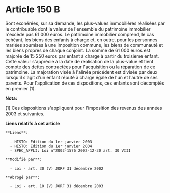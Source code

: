 # Article 150 B

Sont exonérées, sur sa demande, les plus-values immobilières réalisées par le contribuable dont la valeur de l'ensemble du
patrimoine immobilier n'excède pas 61 000 euros. Le patrimoine immobilier comprend, le cas échéant, les biens des enfants à
charge et, en outre, pour les personnes mariées soumises à une imposition commune, les biens de communauté et les biens
propres de chaque conjoint. La somme de 61 000 euros est majorée de 15 250 euros par enfant à charge à partir du troisième
enfant. Cette valeur s'apprécie à la date de réalisation de la plus-value et tient compte des dettes contractées pour
l'acquisition ou la réparation de ce patrimoine.    La majoration visée à l'alinéa précédent est divisée par deux lorsqu'il
s'agit d'un enfant réputé à charge égale de l'un et l'autre de ses parents. Pour l'application de ces dispositions, ces
enfants sont décomptés en premier (1).

**Nota:**

(1) Ces dispositions s'appliquent pour l'imposition des revenus des années 2003 et suivantes.

**Liens relatifs à cet article**

	**Liens**:

	  - HISTO: Edition du 1er janvier 2003
	  - HISTO: Edition du 1er janvier 2004
	  - SPEC_APPLI: Loi n°2002-1576 2002-12-30 art. 30 VIII

	**Modifié par**:

	  - Loi - art. 30 (V) JORF 31 décembre 2002

	**Abrogé par**:

	  - Loi - art. 10 (V) JORF 31 décembre 2003
